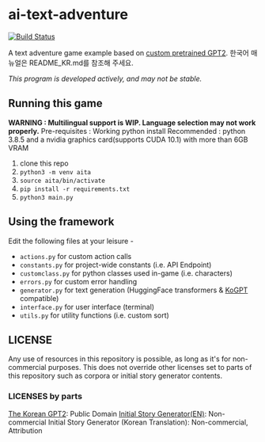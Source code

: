 # ai-text-adventure
[![Build Status](https://img.shields.io/endpoint.svg?url=https%3A%2F%2Factions-badge.atrox.dev%2Fksjae%2Fai-text-adventure%2Fbadge&style=flat)](https://actions-badge.atrox.dev/ksjae/ai-text-adventure/goto)

A text adventure game example based on [custom pretrained GPT2](https://github.com/ksjae/KoGPT). 
한국어 매뉴얼은 README_KR.md를 참조해 주세요.

*This program is developed actively, and may not be stable.*

## Running this game

**WARNING : Multilingual support is WIP. Language selection may not work properly.**
Pre-requisites : Working python install
Recommended : python 3.8.5 and a nvidia graphics card(supports CUDA 10.1) with more than 6GB VRAM

1. clone this repo
2. ```python3 -m venv aita```
3. ```source aita/bin/activate```
4. ```pip install -r requirements.txt```
5. ```python3 main.py```

## Using the framework

Edit the following files at your leisure - 
- ```actions.py``` for custom action calls
- ```constants.py``` for project-wide constants (i.e. API Endpoint)
- ```customclass.py``` for python classes used in-game (i.e. characters)
- ```errors.py``` for custom error handling
- ```generator.py``` for text generation (HuggingFace transformers & [KoGPT](https://github.com/ksjae/KoGPT) compatible)
- ```interface.py``` for user interface (terminal)
- ```utils.py``` for utility functions (i.e. custom sort)

## LICENSE

Any use of resources in this repository is possible, as long as it's for non-commercial purposes.
This does not override other licenses set to parts of this repository such as corpora or initial story generator contents.

### LICENSES by parts
[The Korean GPT2](https://github.com/ksjae/KoGPT): Public Domain
[Initial Story Generator(EN)](https://blog.reedsy.com): Non-commercial
Initial Story Generator (Korean Translation): Non-commercial, Attribution
